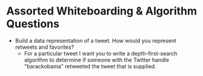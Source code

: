 # Assorted Whiteboarding & Algorithm Questions

* Build a data representation of a tweet. How would you represent retweets and favorites?
  * For a particular tweet I want you to write a depth-first-search algorithm to determine if someone with the Twitter handle "barackobama" retweeted the tweet that is supplied.